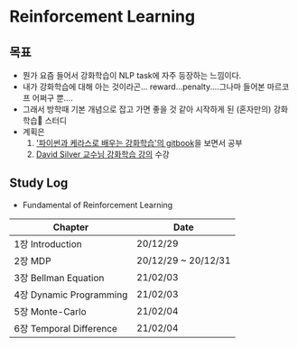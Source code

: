 # Reinforcement Learning

## 목표

* 뭔가 요즘 들어서 강화학습이 NLP task에 자주 등장하는 느낌이다.
* 내가 강화학습에 대해 아는 것이라곤... reward...penalty....그나마 들어본 마르코프 어쩌구 뿐....
* 그래서 방학때 기본 개념으로 잡고 가면 좋을 것 같아 시작하게 된 (혼자만의) 강화학습🤖 스터디
* 계획은
  1. ['파이썬과 케라스로 배우는 강화학습'의 gitbook](https://dnddnjs.gitbooks.io/rl/content/)을 보면서 공부
  2. [David Silver 교수님 강화학습 강의](https://www.davidsilver.uk/teaching/) 수강



## Study Log

* Fundamental of Reinforcement Learning

|Chapter|Date|
|-------|----|
|1장 Introduction|20/12/29|
|2장 MDP|20/12/29 ~ 20/12/31|
|3장 Bellman Equation|21/02/03|
|4장 Dynamic Programming|21/02/03|
|5장 Monte-Carlo|21/02/04|
|6장 Temporal Difference|21/02/04|
